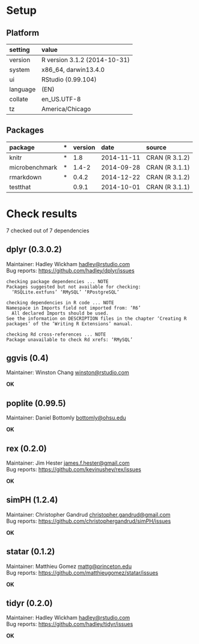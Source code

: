 # Setup

## Platform

|setting  |value                        |
|:--------|:----------------------------|
|version  |R version 3.1.2 (2014-10-31) |
|system   |x86_64, darwin13.4.0         |
|ui       |RStudio (0.99.104)           |
|language |(EN)                         |
|collate  |en_US.UTF-8                  |
|tz       |America/Chicago              |

## Packages

|package        |*  |version |date       |source         |
|:--------------|:--|:-------|:----------|:--------------|
|knitr          |*  |1.8     |2014-11-11 |CRAN (R 3.1.2) |
|microbenchmark |*  |1.4-2   |2014-09-28 |CRAN (R 3.1.1) |
|rmarkdown      |*  |0.4.2   |2014-12-22 |CRAN (R 3.1.2) |
|testthat       |   |0.9.1   |2014-10-01 |CRAN (R 3.1.1) |

# Check results
7 checked out of 7 dependencies 

## dplyr (0.3.0.2)
Maintainer: Hadley Wickham <hadley@rstudio.com>  
Bug reports: https://github.com/hadley/dplyr/issues

```
checking package dependencies ... NOTE
Packages suggested but not available for checking:
  ‘RSQLite.extfuns’ ‘RMySQL’ ‘RPostgreSQL’
```
```
checking dependencies in R code ... NOTE
Namespace in Imports field not imported from: ‘R6’
  All declared Imports should be used.
See the information on DESCRIPTION files in the chapter ‘Creating R
packages’ of the ‘Writing R Extensions’ manual.
```
```
checking Rd cross-references ... NOTE
Package unavailable to check Rd xrefs: ‘RMySQL’
```

## ggvis (0.4)
Maintainer: Winston Chang <winston@rstudio.com>

__OK__

## poplite (0.99.5)
Maintainer: Daniel Bottomly <bottomly@ohsu.edu>

__OK__

## rex (0.2.0)
Maintainer: Jim Hester <james.f.hester@gmail.com>  
Bug reports: https://github.com/kevinushey/rex/issues

__OK__

## simPH (1.2.4)
Maintainer: Christopher Gandrud <christopher.gandrud@gmail.com>  
Bug reports: https://github.com/christophergandrud/simPH/issues

__OK__

## statar (0.1.2)
Maintainer: Matthieu Gomez <mattg@princeton.edu>  
Bug reports: https://github.com/matthieugomez/statar/issues

__OK__

## tidyr (0.2.0)
Maintainer: Hadley Wickham <hadley@rstudio.com>  
Bug reports: https://github.com/hadley/tidyr/issues

__OK__

